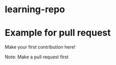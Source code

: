 # learning-repo


# Example for pull request  
Make your first contribution here!

Note: Make a pull request first

